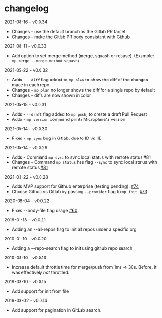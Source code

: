 # changelog

2021-08-16 - v0.0.34

- Changes - use the default branch as the Gitlab PR target
- Changes - make the Gitlab PR body consistent with Github

2021-08-11 - v0.0.33

- Add option to set merge method (merge, squash or rebase). (Example: `mp merge --merge-method squash`)

2021-05-22 - v0.0.32

- Adds - `--diff` flag added to `mp plan` to show the diff of the changes made in each repo
- Changes - `mp plan` no longer shows the diff for a single repo by default
- Changes - diffs are now shown in color

2021-05-15 - v0.0.31

- Adds - `--draft` flag added to `mp push`, to create a draft Pull Request
- Adds - `mp version` command prints Microplane's version

2021-05-14 - v0.0.30

- Fixes - `mp sync` bug in Gitlab, due to ID vs IID

2021-05-14 - v0.0.29

- Adds - Command `mp sync` to sync local status with remote status [#81](https://github.com/Clever/microplane/pull/81)
- Changes - Command `mp status` has flag `--sync` to sync local status with remote status [#81](https://github.com/Clever/microplane/pull/81)

2021-03-22 - v0.0.28

- Adds MVP support for Github enterprise (testing pending). [#74](https://github.com/Clever/microplane/pull/74)
- Choose Github vs Gitlab by passing `--provider` flag to `mp init`. [#73](https://github.com/Clever/microplane/pull/73)

2020-08-04 - v0.0.22

- Fixes --body-file flag usage [#60](https://github.com/Clever/microplane/pull/60)

2019-01-13 - v0.0.21

- Adding an --all-repos flag to init all repos under a specific org

2019-01-10 - v0.0.20

- Adding a --repo-search flag to init using github repo search

2019-08-10 - v0.0.16

- Increase default throttle time for merge/push from 1ms => 30s. Before, it was effectively *not* throttled.

2019-08-10 - v0.0.15

- Add support for init from file

2019-08-02 - v0.0.14

- Add support for pagination in GitLab search.
